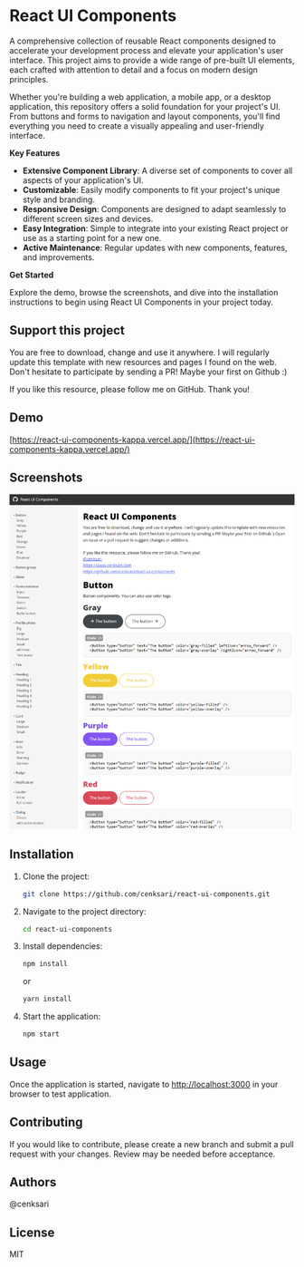 # React UI Components

A comprehensive collection of reusable React components designed to accelerate your development process and elevate your application's user interface. This project aims to provide a wide range of pre-built UI elements, each crafted with attention to detail and a focus on modern design principles.

Whether you're building a web application, a mobile app, or a desktop application, this repository offers a solid foundation for your project's UI. From buttons and forms to navigation and layout components, you'll find everything you need to create a visually appealing and user-friendly interface.

**Key Features**

- **Extensive Component Library**: A diverse set of components to cover all aspects of your application's UI.
- **Customizable**: Easily modify components to fit your project's unique style and branding.
- **Responsive Design**: Components are designed to adapt seamlessly to different screen sizes and devices.
- **Easy Integration**: Simple to integrate into your existing React project or use as a starting point for a new one.
- **Active Maintenance**: Regular updates with new components, features, and improvements.

**Get Started**

Explore the demo, browse the screenshots, and dive into the installation instructions to begin using React UI Components in your project today.

## Support this project

You are free to download, change and use it anywhere. I will regularly update this template with new resources and pages I found on the web. Don't hesitate to participate by sending a PR! Maybe your first on Github :)

If you like this resource, please follow me on GitHub. Thank you!

## Demo

[https://react-ui-components-kappa.vercel.app/](https://react-ui-components-kappa.vercel.app/)

## Screenshots

![Home](https://github.com/cenksari/react-ui-components/blob/main/screenshots/screenshot1.png?raw=true)

## Installation

1. Clone the project:

   ```bash
   git clone https://github.com/cenksari/react-ui-components.git
   ```

2. Navigate to the project directory:

   ```bash
   cd react-ui-components
   ```

3. Install dependencies:

   ```bash
   npm install
   ```

   or

   ```bash
   yarn install
   ```

4. Start the application:

   ```bash
   npm start
   ```

## Usage

Once the application is started, navigate to [http://localhost:3000](http://localhost:3000) in your browser to test application.

## Contributing

If you would like to contribute, please create a new branch and submit a pull request with your changes. Review may be needed before acceptance.

## Authors

@cenksari

## License

MIT

